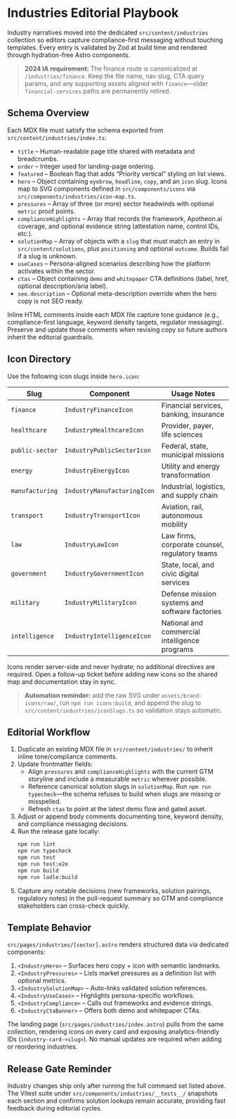# Industries Editorial Playbook

Industry narratives moved into the dedicated `src/content/industries` collection so editors capture compliance-first messaging without touching templates. Every entry is validated by Zod at build time and rendered through hydration-free Astro components.

> **2024 IA requirement:** The finance route is canonicalized at `/industries/finance`. Keep the file name, nav slug, CTA query params, and any supporting assets aligned with `finance`—older `financial-services` paths are permanently retired.

## Schema Overview

Each MDX file must satisfy the schema exported from `src/content/industries/index.ts`:

- `title` – Human-readable page title shared with metadata and breadcrumbs.
- `order` – Integer used for landing-page ordering.
- `featured` – Boolean flag that adds “Priority vertical” styling on list views.
- `hero` – Object containing `eyebrow`, `headline`, `copy`, and an `icon` slug. Icons map to SVG components defined in `src/components/icons` via `src/components/industries/icon-map.ts`.
- `pressures` – Array of three (or more) sector headwinds with optional `metric` proof points.
- `complianceHighlights` – Array that records the framework, Apotheon.ai coverage, and optional evidence string (attestation name, control IDs, etc.).
- `solutionMap` – Array of objects with a `slug` that must match an entry in `src/content/solutions`, plus `positioning` and optional `outcome`. Builds fail if a slug is unknown.
- `useCases` – Persona-aligned scenarios describing how the platform activates within the sector.
- `ctas` – Object containing `demo` and `whitepaper` CTA definitions (label, href, optional description/aria label).
- `seo.description` – Optional meta-description override when the hero copy is not SEO ready.

Inline HTML comments inside each MDX file capture tone guidance (e.g., compliance-first language, keyword density targets, regulator messaging). Preserve and update those comments when revising copy so future authors inherit the editorial guardrails.

## Icon Directory

Use the following icon slugs inside `hero.icon`:

| Slug            | Component                   | Usage Notes                                    |
| --------------- | --------------------------- | ---------------------------------------------- |
| `finance`       | `IndustryFinanceIcon`       | Financial services, banking, insurance         |
| `healthcare`    | `IndustryHealthcareIcon`    | Provider, payer, life sciences                 |
| `public-sector` | `IndustryPublicSectorIcon`  | Federal, state, municipal missions             |
| `energy`        | `IndustryEnergyIcon`        | Utility and energy transformation              |
| `manufacturing` | `IndustryManufacturingIcon` | Industrial, logistics, and supply chain        |
| `transport`     | `IndustryTransportIcon`     | Aviation, rail, autonomous mobility            |
| `law`           | `IndustryLawIcon`           | Law firms, corporate counsel, regulatory teams |
| `government`    | `IndustryGovernmentIcon`    | State, local, and civic digital services       |
| `military`      | `IndustryMilitaryIcon`      | Defense mission systems and software factories |
| `intelligence`  | `IndustryIntelligenceIcon`  | National and commercial intelligence programs  |

Icons render server-side and never hydrate; no additional directives are required. Open a follow-up ticket before adding new icons so the shared map and documentation stay in sync.

> **Automation reminder:** add the raw SVG under `assets/brand-icons/raw/`, run `npm run icons:build`, and append the slug to `src/content/industries/iconSlugs.ts` so validation stays automatic.

## Editorial Workflow

1. Duplicate an existing MDX file in `src/content/industries/` to inherit inline tone/compliance comments.
2. Update frontmatter fields:
   - Align `pressures` and `complianceHighlights` with the current GTM storyline and include a measurable `metric` wherever possible.
   - Reference canonical solution slugs in `solutionMap`. Run `npm run typecheck`—the schema refuses to build when slugs are missing or misspelled.
   - Refresh `ctas` to point at the latest demo flow and gated asset.
3. Adjust or append body comments documenting tone, keyword density, and compliance messaging decisions.
4. Run the release gate locally:
   ```bash
   npm run lint
   npm run typecheck
   npm run test
   npm run test:e2e
   npm run build
   npm run ladle:build
   ```
5. Capture any notable decisions (new frameworks, solution pairings, regulatory notes) in the pull-request summary so GTM and compliance stakeholders can cross-check quickly.

## Template Behavior

`src/pages/industries/[sector].astro` renders structured data via dedicated components:

1. `<IndustryHero>` – Surfaces hero copy + icon with semantic landmarks.
2. `<IndustryPressures>` – Lists market pressures as a definition list with optional metrics.
3. `<IndustrySolutionMap>` – Auto-links validated solution references.
4. `<IndustryUseCases>` – Highlights persona-specific workflows.
5. `<IndustryCompliance>` – Calls out frameworks and evidence strings.
6. `<IndustryCtaBanner>` – Offers both demo and whitepaper CTAs.

The landing page (`src/pages/industries/index.astro`) pulls from the same collection, rendering icons on every card and exposing analytics-friendly IDs (`industry-card-<slug>`). No manual updates are required when adding or reordering industries.

## Release Gate Reminder

Industry changes ship only after running the full command set listed above. The Vitest suite under `src/components/industries/__tests__/` snapshots each section and confirms solution lookups remain accurate, providing fast feedback during editorial cycles.
